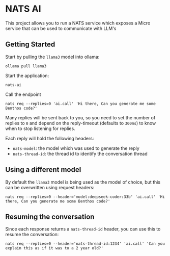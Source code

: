 # NATS AI
This project allows you to run a NATS service which exposes a Micro service that can be used to communicate with LLM's

## Getting Started
Start by pulling the `llama3` model into ollama:
```shell
ollama pull llama3
```

Start the application:
```shell
nats-ai
```

Call the endpoint
```shell
nats req --replies=0 'ai.call' 'Hi there, Can you generate me some Benthos code?'
```

Many replies will be sent back to you, so you need to set the number of replies to `0` and depend on
the reply-timeout (defaults to `300ms`) to know when to stop listening for replies.

Each reply will hold the following headers:
- `nats-model`: the model which was used to generate the reply
- `nats-thread-id`: the thread id to identify the conversation thread 

## Using a different model
By default the `llama3` model is being used as the model of choice, but this can be
overwritten using request headers:
```shell
nats req --replies=0 --header='model:deepseek-coder:33b' 'ai.call' 'Hi there, Can you generate me some Benthos code?'
```

## Resuming the conversation
Since each response returns a `nats-thread-id` header, you can use this to resume the conversation:
```shell
nats req --replies=0 --header='nats-thread-id:1234' 'ai.call' 'Can you explain this as if it was to a 2 year old?'
```